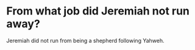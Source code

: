 # From what job did Jeremiah not run away?

Jeremiah did not run from being a shepherd following Yahweh.
